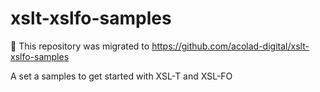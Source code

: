 # xslt-xslfo-samples

👋 This repository was migrated to https://github.com/acolad-digital/xslt-xslfo-samples

A set a samples to get started with XSL-T and XSL-FO

